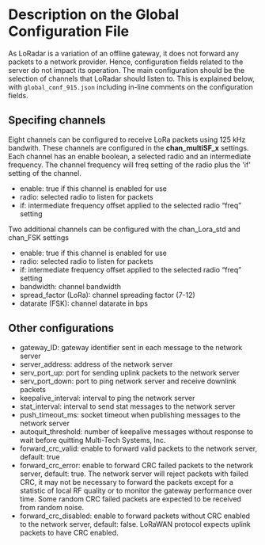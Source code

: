 # Description on the Global Configuration File

As LoRadar is a variation of an offline gateway, it does not forward any packets to a network provider. Hence, configuration fields related to the server do not impact its operation. The main configuration should be the selection of channels that LoRadar should listen to. This is explained below, with `global_conf_915.json` including in-line comments on the configuration fields.

## Specifing channels
Eight channels can be configured to receive LoRa packets using 125 kHz bandwith. These channels are configured in the **chan_multiSF_x** settings. Each channel has an enable boolean, a selected radio and an intermediate frequency. The channel frequency will freq setting of the radio plus the 'if' setting of the channel.
* enable: true if this channel is enabled for use
* radio: selected radio to listen for packets
* if: intermediate frequency offset applied to the selected radio “freq” setting

Two additional channels can be configured with the chan_Lora_std and chan_FSK settings
* enable: true if this channel is enabled for use
* radio: selected radio to listen for packets
* if: intermediate frequency offset applied to the selected radio “freq” setting
* bandwidth: channel bandwidth
* spread_factor (LoRa): channel spreading factor (7-12)
* datarate (FSK): channel datarate in bps

## Other configurations
* gateway_ID: gateway identifier sent in each message to the network server
* server_address: address of the network server
* serv_port_up: port for sending uplink packets to the network server
* serv_port_down: port to ping network server and receive downlink packets
* keepalive_interval: interval to ping the network server
* stat_interval: interval to send stat messages to the network server
* push_timeout_ms: socket timeout when publishing messages to the network server
* autoquit_threshold: number of keepalive messages without response to wait before quitting Multi-Tech Systems, Inc.
* forward_crc_valid: enable to forward valid packets to the network server, default: true
* forward_crc_error: enable to forward CRC failed packets to the network server, default: true. The network server will reject packets with failed CRC, it may not be necessary to forward the packets except for a statistic of local RF quality or to monitor the gateway performance over time. Some random CRC failed packets are expected to be received from random noise.
* forward_crc_disabled: enable to forward packets without CRC enabled to the network server, default: false. LoRaWAN protocol expects uplink packets to have CRC enabled.
